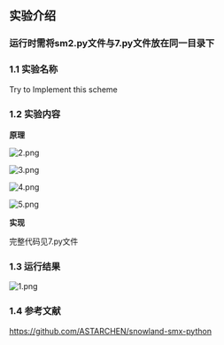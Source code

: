 ## 实验介绍
### 运行时需将sm2.py文件与7.py文件放在同一目录下
### 1.1 实验名称
Try to Implement this scheme
### 1.2 实验内容
**原理**

![2.png](https://img1.imgtp.com/2023/08/03/uhwJKopY.png)

![3.png](https://img1.imgtp.com/2023/08/03/YJO1FKCW.png)

![4.png](https://img1.imgtp.com/2023/08/03/c4etkqw0.png)

![5.png](https://img1.imgtp.com/2023/08/03/mdrAKIMN.png)



**实现**

完整代码见7.py文件



### 1.3 运行结果

![1.png](https://img1.imgtp.com/2023/08/03/OhpefIl4.png)



### 1.4 参考文献

https://github.com/ASTARCHEN/snowland-smx-python
